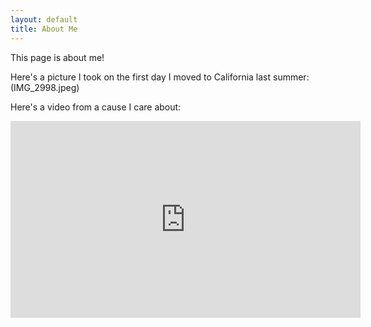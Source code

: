 ```yaml
---
layout: default
title: About Me
---
```


This page is about me!

Here's a picture I took on the first day I moved to California last summer:
(IMG_2998.jpeg)

Here's a video from a cause I care about:
<iframe width="560" height="315" src="https://www.youtube.com/embed/_Q8D7wUuhpU" frameborder="0" allow="accelerometer; autoplay; encrypted-media; gyroscope; picture-in-picture" allowfullscreen></iframe>
